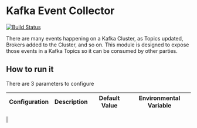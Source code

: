 # Kafka Event Collector

[![Build Status](https://www.travis-ci.org/sysco-middleware/kafka-event-collector.svg?branch=master)](https://www.travis-ci.org/sysco-middleware/kafka-event-collector)

There are many events happening on a Kafka Cluster, as Topics updated, Brokers added to the Cluster, and so on.
This module is designed to expose those events in a Kafka Topics so it can be consumed by other parties.

## How to run it

There are 3 parameters to configure

| Configuration | Description | Default Value | Environmental Variable |
|---------------|-------------|---------------|------------------------|
| 